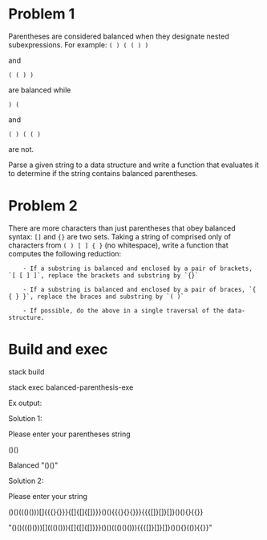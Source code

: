 # Problem 1
Parentheses are considered balanced when they designate nested subexpressions. 
For example:
`( ) ( ( ) )`

and 

`( ( ) )`

are balanced while 

`) (` 

and 

`( ) ( ( )`

are not.

Parse a given string to a data structure and write a function that evaluates it to determine if the string contains balanced parentheses.

# Problem 2
There are more characters than just parentheses that obey balanced syntax:  `[]`  and `{}` are two sets. Taking a string of comprised only of characters from `( ) [ ] { }` (no whitespace), write a function that computes the following reduction:  

        - If a substring is balanced and enclosed by a pair of brackets, `[ [ ] ]`, replace the brackets and substring by `{}`
        
        - If a substring is balanced and enclosed by a pair of braces, `{ { } }`, replace the braces and substring by `( )`
        
        - If possible, do the above in a single traversal of the data-structure.

# Build and exec
stack build

stack exec balanced-parenthesis-exe


Ex output: 

Solution 1:

Please enter your parentheses string

()()

Balanced "()()"

Solution 2:

Please enter your string

()()((()()))[][](((())())()){{{}{}}}{[]{[]{[]}}}()(){{{}{}{}}}{{{[]}[]}[]}()(){}{{}}

"()()((()()))[][](((())())())((()())){[]{[]{[]}}}()()((()()())){{{[]}[]}[]}()(){}(()){{}}"

